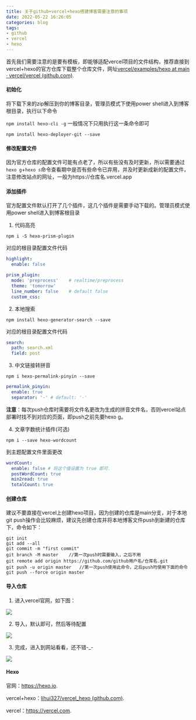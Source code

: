 ```yaml
---
title: 关于github+vercel+hexo搭建博客需要注意的事项
date: 2022-05-22 16:26:05
categories: blog
tags:
- github
- vercel
- hexo
---
```


首先我们需要注意的是要有模板，即能够适配vercel项目的文件结构，推荐直接到vercel+hexo的官方仓库下载整个仓库文件，网址[vercel/examples/hexo at main · vercel/vercel (github.com)](https://github.com/vercel/vercel/tree/main/examples/hexo).

<!-- more -->

#### 初始化

将下载下来的zip解压到你的博客目录，管理员模式下使用power shell进入到博客根目录，执行以下命令

`npm install hexo-cli -g`  一般情况下只用执行这一条命令即可

`npm install hexo-deployer-git --save`

#### 修改配置文件

因为官方仓库的配置文件可能有点老了，所以有些没有及时更新，所以需要通过`hexo g`+`hexo s`命令查看期中是否有些命令已弃用，并及时更新成新的配置文件，注意修改站点的网址，一般为https://仓库名.vercel.app

#### 添加插件

官方配置文件默认打开了几个插件，这几个插件是需要手动下载的。管理员模式使用power shell进入到博客根目录

1. 代码高亮

`npm i -S hexo-prism-plugin`

对应的根目录配置文件代码

```yaml
highlight:
  enable: false

prism_plugin:
  mode: 'preprocess'    # realtime/preprocess
  theme: 'tomorrow'
  line_number: false    # default false
  custom_css:
```

2. 本地搜索

`npm install hexo-generator-search --save`

对应的根目录配置文件代码

```yaml
search:
  path: search.xml
  field: post
```

3. 中文链接转拼音

`npm i hexo-permalink-pinyin --save`

```yaml
permalink_pinyin:
  enable: true
  separator: '-' # default: '-'
```

**注意**：每次push仓库时需要将文件名更改为生成的拼音文件名，否则vercel站点部署时找不到对应的页面，即push之前先要hexo g。

4. 文章字数统计插件(可选)

`npm i --save hexo-wordcount`

到主题配置文件里面更改

```yaml
wordCount:
  enable: false # 将这个值设置为 true 即可.
  postWordCount: true
  min2read: true
  totalCount: true
```

#### 创建仓库

建议不要直接在vercel上创建hexo项目，因为创建的仓库是main分支，对于本地git push操作会比较麻烦，建议先创建仓库并将本地博客文件push到新建的仓库下，命令如下：

```git
git init
git add --all
git commit -m "first commit"
git branch -M master	//第一次push时需要输入，之后不用
git remote add origin https://github.com/github用户名/仓库名.git
git push -u origin master	//第一次push使用此命令，之后push均使用下面的命令
git push --force origin master
```

#### 导入仓库

1. 进入vercel官网，如下图：

![](https://photo.lihui327.cn/blog/2022/2022-05-22_165042.png)

2. 导入，默认即可，然后等待配置

![](https://photo.lihui327.cn/blog/2022/2022-05-22_165407.png)

3. 完成，进入到网站看看，还不错-_-

![](https://photo.lihui327.cn/blog/2022/2022-05-22_165754.png)

#### Hexo

官网：<https://hexo.io>.

vercel+hexo：[lihui327/vercel_hexo (github.com)](https://github.com/lihui327/vercel_hexo).

vercel：<https://vercel.com>.